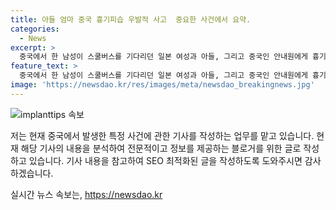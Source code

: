 ```yaml
---
title: 아들 엄마 중국 흉기피습 우발적 사고  중요한 사건에서 요약.
categories:
  - News
excerpt: >
  중국에서 한 남성이 스쿨버스를 기다리던 일본 여성과 아들, 그리고 중국인 안내원에게 흉기를 휘두른 사건이 발생했다. 용의자는 스쿨버스가 도착하자마자 공격을 가했고, 일본여성과 안내원은 중상을 입었으며, 아동과 학부모들이 피해자를 보호했다. 용의자는 범행 동기가 아직 파악되지 않았고, 중국 외교부는 이를 우발적 사건으로 밝혀 안전한 국가라 강조했다. 이와 관련, 지난 10일에도 중국을 방문 중이던 미국인 대학 강사 4명이 공원에서 흉기 공격을 당한 사건이 있었다.
feature_text: >
  중국에서 한 남성이 스쿨버스를 기다리던 일본 여성과 아들, 그리고 중국인 안내원에게 흉기를 휘두른 사건이 발생했다. 용의자는 스쿨버스가 도착하자마자 공격을 가했고, 일본여성과 안내원은 중상을 입었으며, 아동과 학부모들이 피해자를 보호했다. 용의자는 범행 동기가 아직 파악되지 않았고, 중국 외교부는 이를 우발적 사건으로 밝혀 안전한 국가라 강조했다. 이와 관련, 지난 10일에도 중국을 방문 중이던 미국인 대학 강사 4명이 공원에서 흉기 공격을 당한 사건이 있었다.
image: 'https://newsdao.kr/res/images/meta/newsdao_breakingnews.jpg'
---
```


<p><img src="https://newsdao.kr/res/images/meta/newsdao_breakingnews.jpg" alt="implanttips 속보" /></p>

<p>저는 현재 중국에서 발생한 특정 사건에 관한 기사를 작성하는 업무를 맡고 있습니다. 현재 해당 기사의 내용을 분석하여 전문적이고 정보를 제공하는 블로거를 위한 글로 작성하고 있습니다. 기사 내용을 참고하여 SEO 최적화된 글을 작성하도록 도와주시면 감사하겠습니다.</p>
실시간 뉴스 속보는, <a href="https://newsdao.kr" rel="dofollow">https://newsdao.kr</a>



